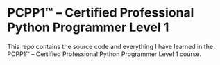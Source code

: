 # PCPP1™ – Certified Professional Python Programmer Level 1

This repo contains the source code and everything I have learned in the
PCPP1™ – Certified Professional Python Programmer Level 1 course.
